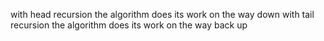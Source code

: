 

with head recursion the algorithm does its work on the way down
with tail recursion the algorithm does its work on the way back up
